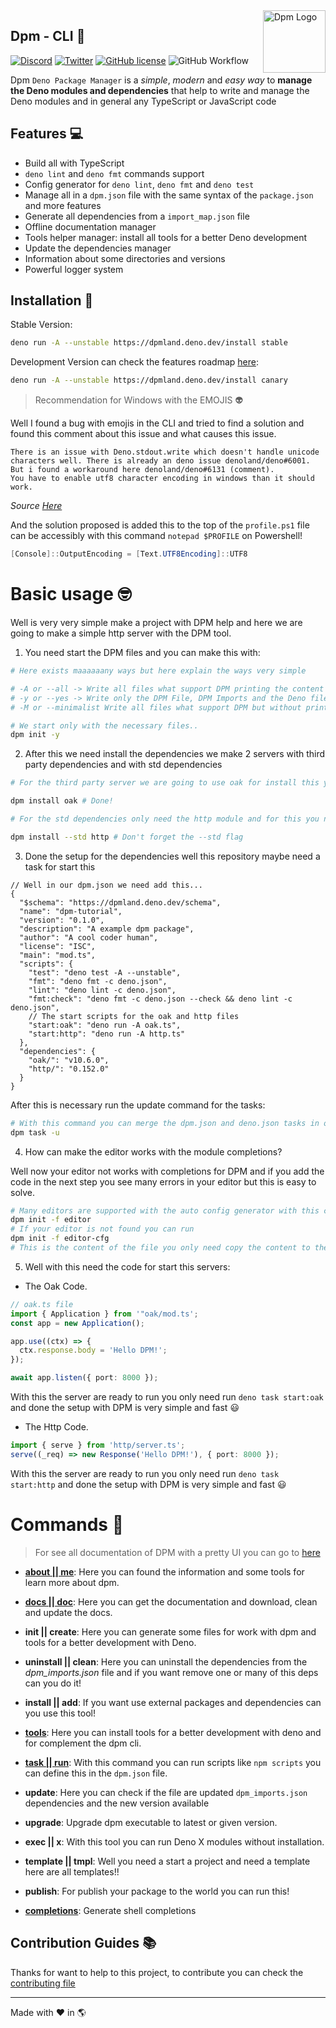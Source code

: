 <img src="https://avatars.githubusercontent.com/u/97813425" align="right" alt="Dpm Logo" width="100">

## Dpm - CLI :sauropod:

[![Discord](https://img.shields.io/discord/932381618851692565?label=Discord&logo=discord&logoColor=white)](https://discord.gg/Um27YPJKud)
[![Twitter](https://img.shields.io/twitter/follow/dpm_land?label=Dpm%20Land&style=social)](https://twitter.com/intent/follow?screen_name=dpm_land)
[![GitHub license](https://img.shields.io/github/license/dpmland/cli?label=License)](./LICENSE)
![GitHub Workflow](https://img.shields.io/github/workflow/status/dpmland/cli/CI)

Dpm `Deno Package Manager` is a _simple_, _modern_ and _easy way_ to **manage
the Deno modules and dependencies** that help to write and manage the Deno
modules and in general any TypeScript or JavaScript code

## Features :computer:

- Build all with TypeScript
- `deno lint` and `deno fmt` commands support
- Config generator for `deno lint`, `deno fmt` and `deno test`
- Manage all in a `dpm.json` file with the same syntax of the `package.json` and
  more features
- Generate all dependencies from a `import_map.json` file
- Offline documentation manager
- Tools helper manager: install all tools for a better Deno development
- Update the dependencies manager
- Information about some directories and versions
- Powerful logger system

## Installation :rocket:

Stable Version:

```sh
deno run -A --unstable https://dpmland.deno.dev/install stable
```

Development Version can check the features roadmap
[here](https://github.com/dpmland/dpm/pull/7):

```sh
deno run -A --unstable https://dpmland.deno.dev/install canary
```

> Recommendation for Windows with the EMOJIS :alien:

Well I found a bug with emojis in the CLI and tried to find a solution and found
this comment about this issue and what causes this issue.

```
There is an issue with Deno.stdout.write which doesn't handle unicode characters well. There is already an deno issue denoland/deno#6001.
But i found a workaround here denoland/deno#6131 (comment).
You have to enable utf8 character encoding in windows than it should work.
```

_Source [Here](https://github.com/c4spar/deno-cliffy/issues/113)_

And the solution proposed is added this to the top of the `profile.ps1` file can
be accessibly with this command `notepad $PROFILE` on Powershell!

```ps1
[Console]::OutputEncoding = [Text.UTF8Encoding]::UTF8
```

# Basic usage :nerd_face:

Well is very very simple make a project with DPM help and here we are going to
make a simple http server with the DPM tool.

1. You need start the DPM files and you can make this with:

```sh
# Here exists maaaaaany ways but here explain the ways very simple

# -A or --all -> Write all files what support DPM printing the content with  ** many colors out :) **
# -y or --yes -> Write only the DPM File, DPM Imports and the Deno file only basic setup
# -M or --minimalist Write all files what support DPM but without print the content ** no colors out :( **

# We start only with the necessary files..
dpm init -y
```

2. After this we need install the dependencies we make 2 servers with third
   party dependencies and with std dependencies

```sh
# For the third party server we are going to use oak for install this you need run:

dpm install oak # Done!

# For the std dependencies only need the http module and for this you need only run:

dpm install --std http # Don't forget the --std flag
```

3. Done the setup for the dependencies well this repository maybe need a task
   for start this

```jsonc
// Well in our dpm.json we need add this...
{
  "$schema": "https://dpmland.deno.dev/schema",
  "name": "dpm-tutorial",
  "version": "0.1.0",
  "description": "A example dpm package",
  "author": "A cool coder human",
  "license": "ISC",
  "main": "mod.ts",
  "scripts": {
    "test": "deno test -A --unstable",
    "fmt": "deno fmt -c deno.json",
    "lint": "deno lint -c deno.json",
    "fmt:check": "deno fmt -c deno.json --check && deno lint -c deno.json",
    // The start scripts for the oak and http files
    "start:oak": "deno run -A oak.ts",
    "start:http": "deno run -A http.ts"
  },
  "dependencies": {
    "oak/": "v10.6.0",
    "http/": "0.152.0"
  }
}
```

After this is necessary run the update command for the tasks:

```sh
# With this command you can merge the dpm.json and deno.json tasks in one.
dpm task -u
```

4. How can make the editor works with the module completions?

Well now your editor not works with completions for DPM and if you add the code
in the next step you see many errors in your editor but this is easy to solve.

```sh
# Many editors are supported with the auto config generator with this command
dpm init -f editor
# If your editor is not found you can run
dpm init -f editor-cfg 
# This is the content of the file you only need copy the content to the deno-lsp config in your editor :)
```

5. Well with this need the code for start this servers:

- The Oak Code.

```ts
// oak.ts file
import { Application } from '"oak/mod.ts';
const app = new Application();

app.use((ctx) => {
  ctx.response.body = 'Hello DPM!';
});

await app.listen({ port: 8000 });
```

With this the server are ready to run you only need run `deno task start:oak`
and done the setup with DPM is very simple and fast :smiley:

- The Http Code.

```ts
import { serve } from 'http/server.ts';
serve((_req) => new Response('Hello DPM!'), { port: 8000 });
```

With this the server are ready to run you only need run `deno task start:http`
and done the setup with DPM is very simple and fast :smiley:

# Commands :robot:

> For see all documentation of DPM with a pretty UI you can go to
> [here](https://dpmland.github.io)

- **[about || me](https://dpmland.github.io/commands/about/)**: Here you can
  found the information and some tools for learn more about dpm.

- **[docs || doc](https://dpmland.github.io/commands/docs/)**: Here you can get
  the documentation and download, clean and update the docs.

- **init || create**: Here you can generate some files for work with dpm and
  tools for a better development with Deno.

- **uninstall || clean**: Here you can uninstall the dependencies from the
  _dpm_imports.json_ file and if you want remove one or many of this deps can
  you do it!

- **install || add**: If you want use external packages and dependencies can you
  use this tool!

- **[tools](https://dpmland.github.io/commands/tools/)**: Here you can install
  tools for a better development with deno and for complement the dpm cli.

- **[task || run](https://dpmland.github.io/commands/task/)**: With this command
  you can run scripts like `npm scripts` you can define this in the `dpm.json`
  file.

- **update**: Here you can check if the file are updated `dpm_imports.json`
  dependencies and the new version available

- **upgrade**: Upgrade dpm executable to latest or given version.

- **exec || x**: With this tool you can run Deno X modules without installation.

- **template || tmpl**: Well you need a start a project and need a template here
  are all templates!!

- **publish**: For publish your package to the world you can run this!

- **[completions](https://dpmland.github.io/commands/completions)**: Generate
  shell completions

## Contribution Guides :books:

Thanks for want to help to this project, to contribute you can check the
[contributing file](./CONTRIBUTING.md)

---

Made with :heart: in :earth_americas:
